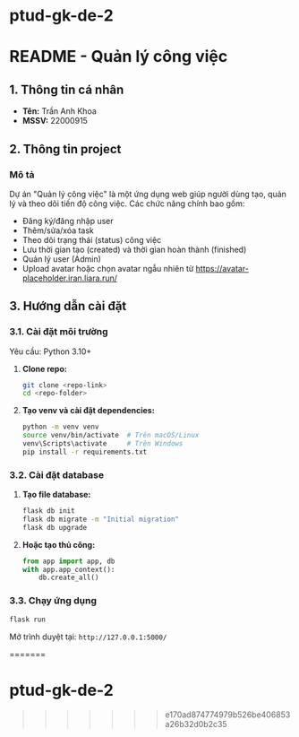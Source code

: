 # ptud-gk-de-2
# README - Quản lý công việc

## 1. Thông tin cá nhân
- **Tên:** Trần Anh Khoa  
- **MSSV:** 22000915  

## 2. Thông tin project
### Mô tả
Dự án "Quản lý công việc" là một ứng dụng web giúp người dùng tạo, quản lý và theo dõi tiến độ công việc. Các chức năng chính bao gồm:
- Đăng ký/đăng nhập user
- Thêm/sửa/xóa task
- Theo dõi trạng thái (status) công việc
- Lưu thời gian tạo (created) và thời gian hoàn thành (finished)
- Quản lý user (Admin)
- Upload avatar hoặc chọn avatar ngẫu nhiên từ https://avatar-placeholder.iran.liara.run/

## 3. Hướng dẫn cài đặt

### 3.1. Cài đặt môi trường
Yêu cầu: Python 3.10+

1. **Clone repo:**
   ```sh
   git clone <repo-link>
   cd <repo-folder>
   ```
2. **Tạo venv và cài đặt dependencies:**
   ```sh
   python -m venv venv
   source venv/bin/activate  # Trên macOS/Linux
   venv\Scripts\activate     # Trên Windows
   pip install -r requirements.txt
   ```

### 3.2. Cài đặt database
1. **Tạo file database:**
   ```sh
   flask db init
   flask db migrate -m "Initial migration"
   flask db upgrade
   ```
2. **Hoặc tạo thủ công:**
   ```python
   from app import app, db
   with app.app_context():
       db.create_all()
   ```

### 3.3. Chạy ứng dụng
```sh
flask run
```

Mở trình duyệt tại: `http://127.0.0.1:5000/`

=======
# ptud-gk-de-2
>>>>>>> e170ad874774979b526be406853a26b32d0b2c35
